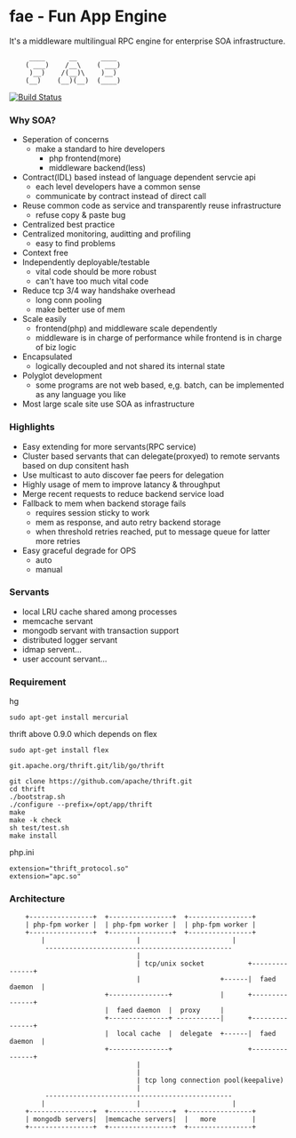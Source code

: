 fae - Fun App Engine
====================
It's a middleware multilingual RPC engine for enterprise SOA infrastructure.

         ____      __      ____ 
        ( ___)    /__\    ( ___)
         )__)    /(__)\    )__) 
        (__)    (__)(__)  (____)

[![Build Status](https://travis-ci.org/funkygao/fae.png?branch=master)](https://travis-ci.org/funkygao/fae)
                               
### Why SOA?

*   Seperation of concerns
    - make a standard to hire developers
        - php frontend(more)
        - middleware backend(less)
*   Contract(IDL) based instead of language dependent servcie api
    - each level developers have a common sense
    - communicate by contract instead of direct call
*   Reuse common code as service and transparently reuse infrastructure
    - refuse copy & paste bug
*   Centralized best practice
*   Centralized monitoring, auditting and profiling
    - easy to find problems
*   Context free
*   Independently deployable/testable
    - vital code should be more robust
    - can't have too much vital code
*   Reduce tcp 3/4 way handshake overhead
    - long conn pooling
    - make better use of mem
*   Scale easily
    - frontend(php) and middleware scale dependently
    - middleware is in charge of performance while frontend is in charge of biz logic
*   Encapsulated 
    - logically decoupled and not shared its internal state
*   Polyglot development
    - some programs are not web based, e,g. batch, can be implemented as any language you like
*   Most large scale site use SOA as infrastructure

### Highlights

*   Easy extending for more servants(RPC service)
*   Cluster based servants that can delegate(proxyed) to remote servants based on dup consitent hash
*   Use multicast to auto discover fae peers for delegation
*   Highly usage of mem to improve latancy & throughput
*   Merge recent requests to reduce backend service load
*   Fallback to mem when backend storage fails
    - requires session sticky to work
    - mem as response, and auto retry backend storage
    - when threshold retries reached, put to message queue for latter more retries
*   Easy graceful degrade for OPS
    - auto
    - manual

### Servants

*   local LRU cache shared among processes
*   memcache servant
*   mongodb servant with transaction support
*   distributed logger servant
*   idmap servent...
*   user account servant...

### Requirement

hg

    sudo apt-get install mercurial

thrift above 0.9.0 which depends on flex

    sudo apt-get install flex

    git.apache.org/thrift.git/lib/go/thrift

    git clone https://github.com/apache/thrift.git
    cd thrift
    ./bootstrap.sh
    ./configure --prefix=/opt/app/thrift
    make
    make -k check
    sh test/test.sh
    make install

php.ini

    extension="thrift_protocol.so"
    extension="apc.so"

### Architecture


        +----------------+  +----------------+  +----------------+
        | php-fpm worker |  | php-fpm worker |  | php-fpm worker |
        +----------------+  +----------------+  +----------------+
            |                       |                       |
             -----------------------------------------------
                                    |                        
                                    | tcp/unix socket           +---------------+
                                    |                    +------|  faed daemon  |
                            +---------------+            |      +---------------+
                            |  faed daemon  |  proxy     |
                            +---------------+ -----------|      +---------------+
                            |  local cache  |  delegate  +------|  faed daemon  |
                            +---------------+                   +---------------+
                                    |                        
                                    |                        
                                    | tcp long connection pool(keepalive)
                                    |                        
             -----------------------------------------------
            |                       |                       | 
        +----------------+  +----------------+  +----------------+
        | mongodb servers|  |memcache servers|  |   more         |
        +----------------+  +----------------+  +----------------+

